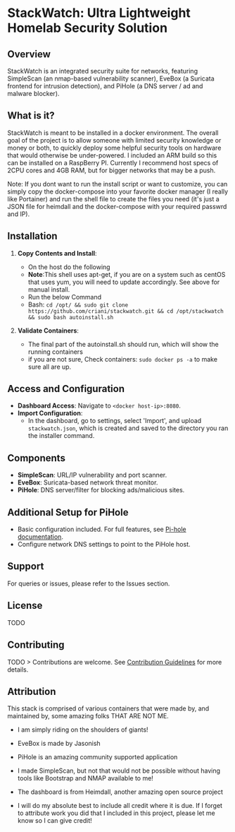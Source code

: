 # StackWatch: Ultra Lightweight Homelab Security Solution

## Overview
StackWatch is an integrated security suite for networks, featuring SimpleScan (an nmap-based vulnerability scanner), EveBox (a Suricata frontend for intrusion detection), and PiHole (a DNS server / ad and malware blocker).

## What is it?
StackWatch is meant to be installed in a docker environment. The overall goal of the project is to allow someone with limited security knowledge or money or both, to quickly deploy some helpful security tools on hardware that would otherwise be under-powered. I included an ARM build so this can be installed on a RaspBerry PI. Currently I recommend host specs of 2CPU cores and 4GB RAM, but for bigger networks that may be a push. 

Note: If you dont want to run the install script or want to customize, you can simply copy the docker-compose into your favorite docker manager (I really like Portainer) and run the shell file to create the files you need (it's just a JSON file for heimdall and the docker-compose with your required passwrd and IP).

## Installation
1. **Copy Contents and Install**:
   - On the host do the following
   - **Note**:This shell uses apt-get, if you are on a system such as centOS that uses yum, you will need to update accordingly. See above for manual install. 
   - Run the below Command   
   - Bash: `cd /opt/ && sudo git clone https://github.com/criani/stackwatch.git && cd /opt/stackwatch && sudo bash autoinstall.sh`

3. **Validate Containers**:
   - The final part of the autoinstall.sh should run, which will show the running containers
   - if you are not sure, Check containers: `sudo docker ps -a` to make sure all are up. 

## Access and Configuration
- **Dashboard Access**: Navigate to `<docker host-ip>:8080`.
- **Import Configuration**:
  - In the dashboard, go to settings, select 'Import', and upload `stackwatch.json`, which is created and saved to the directory you ran the installer command.

## Components
- **SimpleScan**: URL/IP vulnerability and port scanner.
- **EveBox**: Suricata-based network threat monitor.
- **PiHole**: DNS server/filter for blocking ads/malicious sites.

## Additional Setup for PiHole
- Basic configuration included. For full features, see [Pi-hole documentation](https://pi-hole.net/).
- Configure network DNS settings to point to the PiHole host.

## Support
For queries or issues, please refer to the Issues section.

## License
TODO

## Contributing
TODO > Contributions are welcome. See [Contribution Guidelines](CONTRIBUTING.md) for more details.

## Attribution
This stack is comprised of various containers that were made by, and maintained by, some amazing folks THAT ARE NOT ME. 
- I am simply riding on the shoulders of giants! 
- EveBox is made by Jasonish
- PiHole is an amazing community supported application
- I made SimpleScan, but not that would not be possible without having tools like Bootstrap and NMAP available to me!
- The dashboard is from Heimdall, another amazing open source project

- I will do my absolute best to include all credit where it is due. If I forget to attribute work you did that I included in this project, please let me know so I can give credit! 
